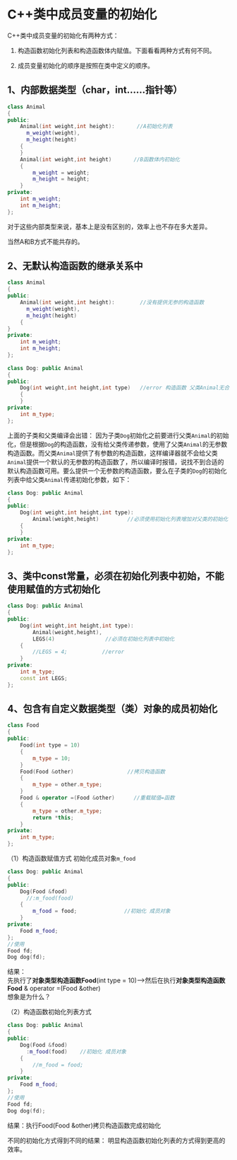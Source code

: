 # C++类中成员变量的初始化
C++类中成员变量的初始化有两种方式：

1. 构造函数初始化列表和构造函数体内赋值。下面看看两种方式有何不同。

2. 成员变量初始化的顺序是按照在类中定义的顺序。

## 1、内部数据类型（char，int……指针等）
```cpp
class Animal  
{  
public:  
    Animal(int weight,int height):       //A初始化列表  
      m_weight(weight),  
      m_height(height)  
    {  
    }  
    Animal(int weight,int height)       //B函数体内初始化  
    {  
        m_weight = weight;  
        m_height = height;  
    }  
private:  
    int m_weight;  
    int m_height;  
};  
```
对于这些内部类型来说，基本上是没有区别的，效率上也不存在多大差异。

当然A和B方式不能共存的。

## 2、无默认构造函数的继承关系中
```cpp
class Animal  
{  
public:  
    Animal(int weight,int height):        //没有提供无参的构造函数   
      m_weight(weight),  
      m_height(height)  
    {  
}  
private:  
    int m_weight;  
    int m_height;  
};  
  
class Dog: public Animal  
{  
public:  
    Dog(int weight,int height,int type)   //error 构造函数 父类Animal无合适构造函数  
    {  
    }  
private:  
    int m_type;  
};  
```
上面的子类和父类编译会出错：
因为子类`Dog`初始化之前要进行父类`Animal`的初始化，但是根据`Dog`的构造函数，没有给父类传递参数，使用了父类`Animal`的无参数构造函数。而父类`Animal`提供了有参数的构造函数，这样编译器就不会给父类`Animal`提供一个默认的无参数的构造函数了，所以编译时报错，说找不到合适的默认构造函数可用。要么提供一个无参数的构造函数，要么在子类的`Dog`的初始化列表中给父类`Animal`传递初始化参数，如下：
```cpp
class Dog: public Animal  
{  
public:  
    Dog(int weight,int height,int type):  
        Animal(weight,height)         //必须使用初始化列表增加对父类的初始化  
    {  
    }  
private:  
    int m_type;  
};  
```

## 3、类中const常量，必须在初始化列表中初始，不能使用赋值的方式初始化
```cpp
class Dog: public Animal  
{  
public:  
    Dog(int weight,int height,int type):  
        Animal(weight,height),   
        LEGS(4)                //必须在初始化列表中初始化  
    {  
        //LEGS = 4;           //error  
    }  
private:  
    int m_type;  
    const int LEGS;  
};  
```
## 4、包含有自定义数据类型（类）对象的成员初始化
```cpp
class Food  
{  
public:  
    Food(int type = 10)  
    {  
        m_type = 10;  
    }  
    Food(Food &other)                 //拷贝构造函数  
    {  
        m_type = other.m_type;  
    }  
    Food & operator =(Food &other)      //重载赋值=函数  
    {  
        m_type = other.m_type;  
        return *this;  
    }  
private:  
    int m_type;  
};  
```
  
（1）构造函数赋值方式 初始化成员对象`m_food`
```cpp
class Dog: public Animal  
{  
public:  
    Dog(Food &food)  
      //:m_food(food)    
    {  
        m_food = food;               //初始化 成员对象  
    }  
private:  
    Food m_food;  
};  
//使用  
Food fd;  
Dog dog(fd);
```
结果：  
先执行了**对象类型构造函数Food**(int type = 10)——>然后在执行**对象类型构造函数Food** & operator =(Food &other)  
想象是为什么？  
  
（2）构造函数初始化列表方式
```cpp
class Dog: public Animal  
{  
public:  
    Dog(Food &food)  
      :m_food(food)    //初始化 成员对象  
    {  
        //m_food = food;                 
    }  
private:  
    Food m_food;  
};  
//使用  
Food fd;  
Dog dog(fd);
```
结果：执行Food(Food &other)拷贝构造函数完成初始化


不同的初始化方式得到不同的结果：
明显构造函数初始化列表的方式得到更高的效率。

